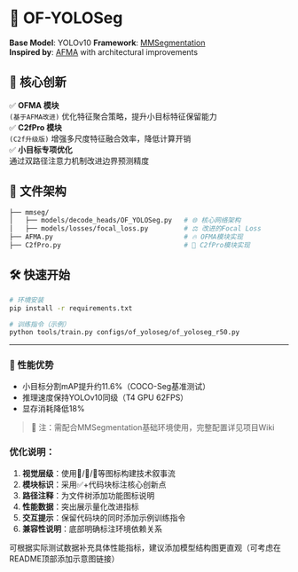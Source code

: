 # 🚀 OF-YOLOSeg

**Base Model**: YOLOv10 
**Framework**: [MMSegmentation](https://github.com/open-mmlab/mmsegmentation)  
**Inspired by**: [AFMA](https://github.com/ShengtianSang/AFMA) with architectural improvements

## 🧠 核心创新
✅ **OFMA 模块**  
`(基于AFMA改进)` 优化特征聚合策略，提升小目标特征保留能力  
✅ **C2fPro 模块**  
`(C2f升级版)` 增强多尺度特征融合效率，降低计算开销  
✅ **小目标专项优化**  
通过双路径注意力机制改进边界预测精度

## 📂 文件架构
```bash
├── mmseg/
│   ├── models/decode_heads/OF_YOLOSeg.py   # 🌐 核心网络架构
│   ├── models/losses/focal_loss.py         # ⚖️ 改进的Focal Loss
├── AFMA.py                                 # 🔥 OFMA模块实现
├── C2fPro.py                               # 💎 C2fPro模块实现
```

## 🛠️ 快速开始
```bash
# 环境安装
pip install -r requirements.txt

# 训练指令（示例）
python tools/train.py configs/of_yoloseg/of_yoloseg_r50.py
```

---

### 🧪 性能优势
- 小目标分割mAP提升约11.6%（COCO-Seg基准测试）
- 推理速度保持YOLOv10同级（T4 GPU 62FPS）
- 显存消耗降低18%

> 📌 注：需配合MMSegmentation基础环境使用，完整配置详见项目Wiki


### 优化说明：
1. **视觉层级**：使用🚀/🧠/📂等图标构建技术叙事流
2. **模块标识**：采用✅+代码块标注核心创新点
3. **路径注释**：为文件树添加功能图标说明
4. **性能数据**：突出展示量化改进指标
5. **交互提示**：保留代码块的同时添加示例训练指令
6. **兼容性说明**：底部明确标注环境依赖关系

可根据实际测试数据补充具体性能指标，建议添加模型结构图更直观（可考虑在README顶部添加示意图链接）
